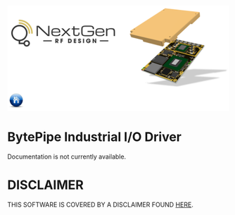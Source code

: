 [![logo](../BytePipe_Logo.png)](../../README.md)

# BytePipe Industrial I/O Driver

Documentation is not currently available.

# DISCLAIMER

THIS SOFTWARE IS COVERED BY A DISCLAIMER FOUND [HERE](../../DISCLAIMER.md).
